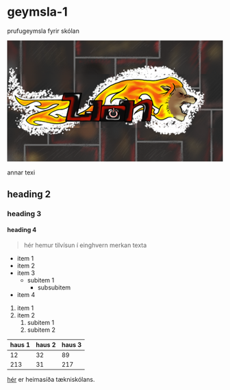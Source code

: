 # geymsla-1
prufugeymsla fyrir skólan

![mynd af ljóni](z-lion_v2.png)

annar texi

## heading 2
### heading 3
#### heading 4

> hér hemur tilvísun í einghvern merkan texta

- item 1
- item 2
- item 3   
    - subitem 1
        - subsubitem
- item 4

1. item 1
1. item 2
    1. subitem 1
    1. subitem 2

 haus 1 | haus 2 | haus 3 
 --- | --- | ---
 12 | 32 | 89
 213| 31 | 217

 [hér](https://www.tskoli.is) er heimasíða tækniskólans.

 